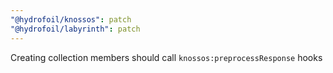 ```yaml
---
"@hydrofoil/knossos": patch
"@hydrofoil/labyrinth": patch
---
```


Creating collection members should call `knossos:preprocessResponse` hooks
